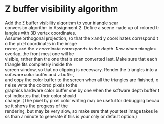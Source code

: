 # Z buffer visibility algorithm

Add the Z buffer visibility algorithm to your triangle scan
conversion algorithm in Assignment 2. Define a scene made up of colored triangles with 3D vertex coordinates.
Assume orthogonal projection, so that the x and y coordinates correspond to the pixel coordinates in the image
raster, and the z coordinate corresponds to the depth. Now when triangles overlap, the front most one will be
visible, rather than the one that is scan converted last. Make sure that each triangle fits completely inside the
screen window, so that no clipping is necessary. Render the triangles into a software color buffer and z buffer,
and copy the color buffer to the screen when all the triangles are finished, or else write the colored pixels to the
graphics hardware color buffer one by one when the software depth buffer test indicates that their color should
change. (The pixel by pixel color writing may be useful for debugging because it shows the progress of the
rendering, but may be very slow, so make sure that your test image takes less than a minute to generate if this is
your only or default option.)
